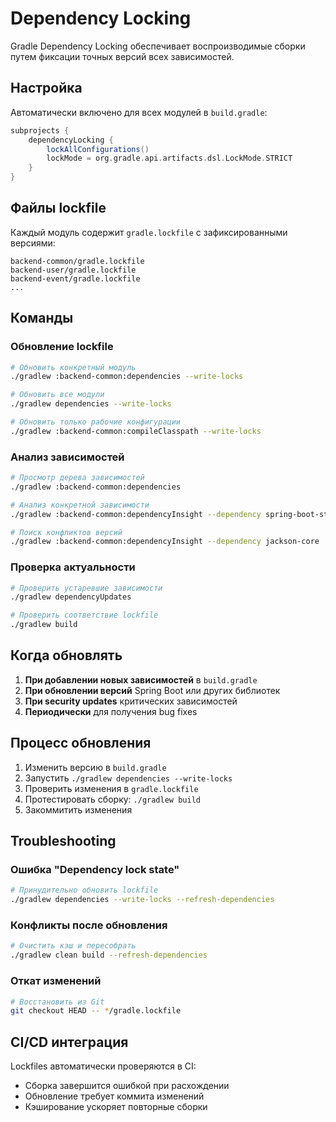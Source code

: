 # Dependency Locking

Gradle Dependency Locking обеспечивает воспроизводимые сборки путем фиксации точных версий всех зависимостей.

## Настройка

Автоматически включено для всех модулей в `build.gradle`:

```groovy
subprojects {
    dependencyLocking {
        lockAllConfigurations()
        lockMode = org.gradle.api.artifacts.dsl.LockMode.STRICT
    }
}
```

## Файлы lockfile

Каждый модуль содержит `gradle.lockfile` с зафиксированными версиями:

```
backend-common/gradle.lockfile
backend-user/gradle.lockfile
backend-event/gradle.lockfile
...
```

## Команды

### Обновление lockfile

```bash
# Обновить конкретный модуль
./gradlew :backend-common:dependencies --write-locks

# Обновить все модули
./gradlew dependencies --write-locks

# Обновить только рабочие конфигурации
./gradlew :backend-common:compileClasspath --write-locks
```

### Анализ зависимостей

```bash
# Просмотр дерева зависимостей
./gradlew :backend-common:dependencies

# Анализ конкретной зависимости
./gradlew :backend-common:dependencyInsight --dependency spring-boot-starter

# Поиск конфликтов версий
./gradlew :backend-common:dependencyInsight --dependency jackson-core
```

### Проверка актуальности

```bash
# Проверить устаревшие зависимости
./gradlew dependencyUpdates

# Проверить соответствие lockfile
./gradlew build
```

## Когда обновлять

1. **При добавлении новых зависимостей** в `build.gradle`
2. **При обновлении версий** Spring Boot или других библиотек
3. **При security updates** критических зависимостей
4. **Периодически** для получения bug fixes

## Процесс обновления

1. Изменить версию в `build.gradle`
2. Запустить `./gradlew dependencies --write-locks`
3. Проверить изменения в `gradle.lockfile`
4. Протестировать сборку: `./gradlew build`
5. Закоммитить изменения

## Troubleshooting

### Ошибка "Dependency lock state"

```bash
# Принудительно обновить lockfile
./gradlew dependencies --write-locks --refresh-dependencies
```

### Конфликты после обновления

```bash
# Очистить кэш и пересобрать
./gradlew clean build --refresh-dependencies
```

### Откат изменений

```bash
# Восстановить из Git
git checkout HEAD -- */gradle.lockfile
```

## CI/CD интеграция

Lockfiles автоматически проверяются в CI:
- Сборка завершится ошибкой при расхождении
- Обновление требует коммита изменений
- Кэширование ускоряет повторные сборки